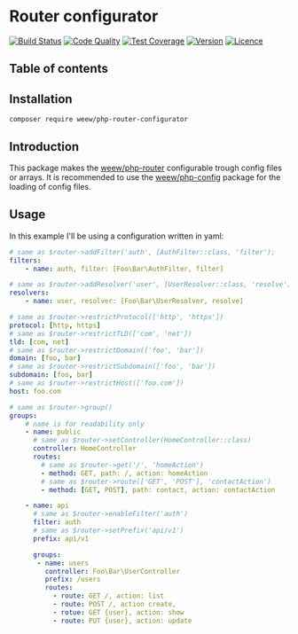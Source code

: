 # Router configurator

[![Build Status](https://img.shields.io/travis/weew/php-router-configurator.svg)](https://travis-ci.org/weew/php-router-configurator)
[![Code Quality](https://img.shields.io/scrutinizer/g/weew/php-router-configurator.svg)](https://scrutinizer-ci.com/g/weew/php-router-configurator)
[![Test Coverage](https://img.shields.io/coveralls/weew/php-router-configurator.svg)](https://coveralls.io/github/weew/php-router-configurator)
[![Version](https://img.shields.io/packagist/v/weew/php-router-configurator.svg)](https://packagist.org/packages/weew/php-router-configurator)
[![Licence](https://img.shields.io/packagist/l/weew/php-router-configurator.svg)](https://packagist.org/packages/weew/php-router-configurator)

## Table of contents

## Installation

`composer require weew/php-router-configurator`

## Introduction

This package makes the [weew/php-router](https://github.com/weew/php-router) configurable trough config files or arrays. It is recommended to use the [weew/php-config](https://github.com/weew/php-config) package for the loading of config files.

## Usage

In this example I'll be using a configuration written in yaml:

```yaml
# same as $router->addFilter('auth', [AuthFilter::class, 'filter');
filters:
    - name: auth, filter: [Foo\Bar\AuthFilter, filter]

# same as $router->addResolver('user', [UserResolver::class, 'resolve');
resolvers:
    - name: user, resolver: [Foo\Bar\UserResolver, resolve]

# same as $router->restrictProtocol(['http', 'https'])
protocol: [http, https]
# same as $router->restrictTLD(['com', 'net'])
tld: [com, net]
# same as $router->restrictDomain(['foo', 'bar'])
domain: [foo, bar]
# same as $router->restrictSubdomain(['foo', 'bar'])
subdomain: [foo, bar]
# same as $router->restrictHost(['foo.com'])
host: foo.com

# same as $router->group()
groups:
    # name is for readability only
    - name: public
      # same as $router->setController(HomeController::class)
      controller: HomeController
      routes:
        # same as $router->get('/', 'homeAction')
        - method: GET, path: /, action: homeAction
        # same as $router->route(['GET', 'POST'], 'contactAction')
        - method: [GET, POST], path: contact, action: contactAction

    - name: api
      # same as $router->enableFilter('auth')
      filter: auth
      # same as $router->setPrefix('api/v1')
      prefix: api/v1

      groups:
       - name: users
         controller: Foo\Bar\UserController
         prefix: /users
         routes:
           - route: GET /, action: list
           - route: POST /, action create,
           - rotue: GET {user}, action: show
           - route: PUT {user}, action: update
```

